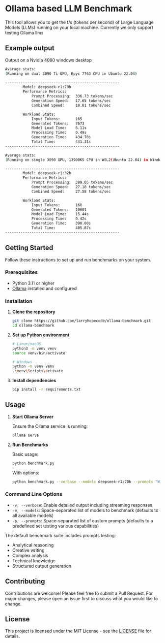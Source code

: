 # Ollama based LLM Benchmark

This tool allows you to get the t/s (tokens per second) of Large Language Models (LLMs) running on your local machine. Currently we only support testing Ollama llms

## Example output

Output on a Nvidia 4090 windows desktop

```bash
Average stats:
(Running on dual 3090 Ti GPU, Epyc 7763 CPU in Ubuntu 22.04)

----------------------------------------------------
        Model: deepseek-r1:70b
        Performance Metrics:
            Prompt Processing:  336.73 tokens/sec
            Generation Speed:   17.65 tokens/sec
            Combined Speed:     18.01 tokens/sec

        Workload Stats:
            Input Tokens:       165
            Generated Tokens:   7673
            Model Load Time:    6.11s
            Processing Time:    0.49s
            Generation Time:    434.70s
            Total Time:         441.31s
----------------------------------------------------

Average stats: 
(Running on single 3090 GPU, 13900KS CPU in WSL2(Ubuntu 22.04) in Windows 11)

----------------------------------------------------
        Model: deepseek-r1:32b
        Performance Metrics:
            Prompt Processing:  399.05 tokens/sec
            Generation Speed:   27.18 tokens/sec
            Combined Speed:     27.58 tokens/sec

        Workload Stats:
            Input Tokens:       168
            Generated Tokens:   10601
            Model Load Time:    15.44s
            Processing Time:    0.42s
            Generation Time:    390.00s
            Total Time:         405.87s
----------------------------------------------------
```

## Getting Started

Follow these instructions to set up and run benchmarks on your system.

### Prerequisites

- Python 3.11 or higher
- [Ollama](https://ollama.com/) installed and configured

### Installation

1. **Clone the repository**

   ```bash
   git clone https://github.com/larryhopecode/ollama-benchmark.git
   cd ollama-benchmark
   ```

2. **Set up Python environment**

   ```bash
   # Linux/macOS
   python3 -m venv venv
   source venv/bin/activate

   # Windows
   python -m venv venv
   .\venv\Scripts\activate
   ```

3. **Install dependencies**

   ```bash
   pip install -r requirements.txt
   ```

## Usage

1. **Start Ollama Server**

   Ensure the Ollama service is running:

   ```bash
   ollama serve
   ```

2. **Run Benchmarks**

   Basic usage:

   ```bash
   python benchmark.py
   ```

   With options:

   ```bash
   python benchmark.py --verbose --models deepseek-r1:70b --prompts "Write a hello world program" "Explain quantum computing"
   ```

### Command Line Options

- `-v, --verbose`: Enable detailed output including streaming responses
- `-m, --models`: Space-separated list of models to benchmark (defaults to all available models)
- `-p, --prompts`: Space-separated list of custom prompts (defaults to a predefined set testing various capabilities)

The default benchmark suite includes prompts testing:

- Analytical reasoning
- Creative writing
- Complex analysis
- Technical knowledge
- Structured output generation

## Contributing

Contributions are welcome! Please feel free to submit a Pull Request. For major changes, please open an issue first to discuss what you would like to change.

## License

This project is licensed under the MIT License - see the [LICENSE](LICENSE) file for details.
